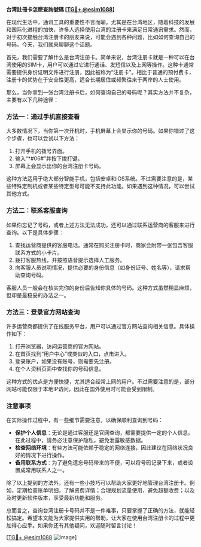 **台湾註冊卡怎麽查詢號碼 [[TG💪+ @esim1088](https://t.me/s/esim1088)]**

在现代生活中，通讯工具的重要性不言而喻。尤其是在台湾地区，随着科技的发展和国际化进程的加快，许多人选择使用台湾的注册卡来满足日常通讯需求。然而，对于初次接触台湾注册卡的朋友来说，可能会遇到各种问题，比如如何查询自己的号码。今天，我们就来聊聊这个话题。

首先，我们需要了解什么是台湾注册卡。简单来说，台湾注册卡就是一种可以在台湾使用的SIM卡，用户可以通过它进行通话、发短信以及上网等操作。这种卡通常需要提供身份证明文件进行注册，因此被称为“注册卡”。相比于普通的预付费卡，注册卡的优势在于安全性更高，适合长期居住或频繁往来于两岸的人士使用。

那么，当你拿到一张台湾注册卡后，如何查询自己的号码呢？其实方法并不复杂，主要有以下几种途径：

### 方法一：通过手机直接查看

大多数情况下，当你第一次开机时，手机屏幕上会显示你的号码。如果你错过了这个步骤，也可以尝试以下方法：

1. 打开手机的拨号界面。
2. 输入“*#06#”并按下拨打键。
3. 屏幕上会显示出你的台湾注册卡号码。

这种方法适用于绝大部分智能手机，包括安卓和iOS系统。不过需要注意的是，某些特殊定制机或者某些特定型号可能不支持此功能。如果遇到这种情况，可以尝试其他方式。

### 方法二：联系客服查询

如果你忘记了号码，或者上述方法无法成功，还可以通过联系运营商的客服来进行查询。以下是具体步骤：

1. 查找运营商提供的客服电话。通常在购买注册卡时，商家会附带一张包含客服联系方式的小卡片。
2. 拨打客服热线，并按照语音提示选择人工服务。
3. 向客服人员说明情况，提供必要的身份信息（如身份证号、姓名等），请求帮助查询号码。

客服人员一般会在核实完你的身份后告知你具体的号码。这种方式虽然稍显麻烦，但却是最稳妥的办法之一。

### 方法三：登录官方网站查询

许多运营商都提供了在线服务平台，用户可以通过官方网站查询相关信息。具体操作如下：

1. 打开浏览器，访问运营商的官方网站。
2. 在首页找到“用户中心”或类似的入口，点击进入。
3. 登录账户，如果没有账号，则需要先注册。
4. 在个人资料页面中查找你的号码信息。

这种方式的优点是方便快捷，尤其适合经常上网的用户。不过需要注意的是，部分网站可能仅限于本地IP访问，因此在国外使用时可能会受到限制。

### 注意事项

在实际操作过程中，有一些细节需要注意，以确保顺利查询到号码：

- **保护个人信息**：无论是通过客服还是官网查询，都需要提供一定的个人信息。在此过程中，请务必注意保护隐私，避免泄露敏感数据。
- **检查网络环境**：有些方法可能依赖于稳定的网络连接，因此建议在网络状况良好的情况下进行操作。
- **备用联系方式**：为了避免遗忘号码带来的不便，可以将号码记录下来，或者设置成常用联系人之一。

除了以上提到的方法外，还有一些小技巧可以帮助大家更好地管理台湾注册卡。例如，定期检查账单明细，了解资费详情；合理规划流量使用，避免超额收费；以及及时更新软件版本，享受最新功能和服务。

总而言之，查询台湾注册卡号码并不是一件难事，只要掌握了正确的方法，就能轻松搞定。希望本文能为大家提供实用的帮助，让大家在使用台湾注册卡的过程中更加得心应手。如果你还有其他疑问，欢迎随时留言讨论！

[[TG💪+ @esim1088](https://t.me/s/esim1088) ![Image](https://i.postimg.cc/4NQfJmqS/Snipaste-2025-05-13-00-14-12.png)]